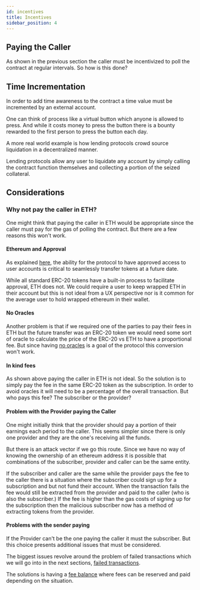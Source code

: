 ```yaml
---
id: incentives
title: Incentives
sidebar_position: 4
---
```


## Paying the Caller

As shown in the previous section the caller must be incentivized to poll the contract at regular intervals. So how is this done?

## Time Incrementation

In order to add time awareness to the contract a time value must be incremented by an external account. 

One can think of process like a virtual button which anyone is allowed to press. And while it costs money to press the button there is a bounty rewarded to the first person to press the button each day. 

A more real world example is how lending protocols crowd source liquidation in a decentralized manner. 

Lending protocols allow any user to liquidate any account by simply calling the contract function themselves and collecting a portion of the seized collateral. 

## Considerations

### Why not pay the caller in ETH?

One might think that paying the caller in ETH would be appropriate since the caller must pay for the gas of polling the contract. But there are a few reasons this won't work. 

#### Ethereum and Approval

As explained [here](./04_approval.md), the ability for the protocol to have approved access to user accounts is critical to seamlessly transfer tokens at a future date. 

While all standard ERC-20 tokens have a built-in process to facilitate approval, ETH does not. We could require a user to keep wrapped ETH in their account but this is not ideal from a UX perspective nor is it common for the average user to hold wrapped ethereum in their wallet. 

#### No Oracles

Another problem is that if we required one of the parties to pay their fees in ETH but the future transfer was an ERC-20 token we would need some sort of oracle to calculate the price of the ERC-20 vs ETH to have a proportional fee. But since having [no oracles](./01_goals.md) is a goal of the protocol this conversion won't work. 

#### In kind fees

As shown above paying the caller in ETH is not ideal. So the solution is to simply pay the fee in the same ERC-20 token as the subscription. In order to avoid oracles it will need to be a percentage of the overall transaction. But who pays this fee? The subscriber or the provider?

#### Problem with the Provider paying the Caller

One might initially think that the provider should pay a portion of their earnings each period to the caller. This seems simpler since there is only one provider and they are the one's receiving all the funds. 

But there is an attack vector if we go this route. Since we have no way of knowing the ownership of an ethereum address it is possible that combinations of the subscriber, provider and caller can be the same entity.

If the subscriber and caller are the same while the provider pays the fee to the caller there is a situation where the subscriber could sign up for a subscription and but not fund their account. When the transaction fails the fee would still be extracted from the provider and paid to the caller (who is also the subscriber.) If the fee is higher than the gas costs of signing up for the subscription then the malicious subscriber now has a method of extracting tokens from the provider. 

#### Problems with the sender paying

If the Provider can't be the one paying the caller it must the subscriber. But this choice presents additional issues that must be considered. 

The biggest issues revolve around the problem of failed transactions which we will go into in the next sections, [failed transactions](./04_failed_transactions). 

The solutions is having a [fee balance](05_fee_balance.md) where fees can be reserved and paid depending on the situation. 








